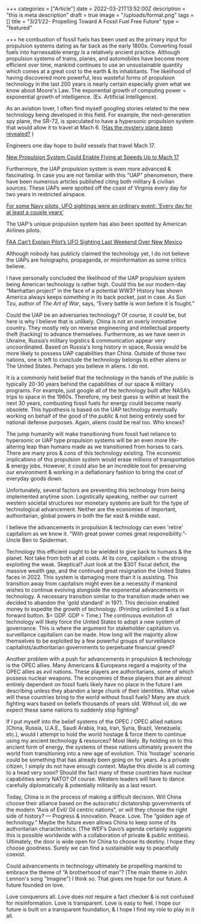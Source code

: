 +++
categories = ["Article"]
date = 2022-03-21T13:52:00Z
description = "this is meta description"
draft = true
image = "/uploads/format.png"
tags = []
title = "3/21/22- Propelling Toward A Fossil Fuel Free Future"
type = "featured"

+++
he combustion of fossil fuels has been used as the primary input for propulsion systems dating as far back as the early 1800s. Converting fossil fuels into harnessable energy is a relatively ancient practice. Although propulsion systems of trains, planes, and automobiles have become more efficient over time, mankind continues to use an unsustainable quantity which comes at a great cost to the earth & its inhabitants. The likelihood of having discovered more powerful, less wasteful forms of propulsion technology in the last 200 years is nearly certain especially given what we know about Moore's Law. The exponential growth of computing power = exponential growth of intelligence. (Ex. Artificial Intelligence).

As an aviation lover, I often find myself googling stories related to the new technology being developed in this field. For example, the next-generation spy plane, the SR-72, is speculated to have a hypersonic propulsion system that would allow it to travel at Mach 6. ([Has the mystery plane been revealed?](https://www.dailymail.co.uk/sciencetech/article-2607840/Is-THIS-SR-72-spy-plane-Mystery-aircraft-spotted-flying-Kansas-just-weeks-seen-Texas.html) )

Engineers one day hope to build vessels that travel Mach 17.

[New Propulsion System Could Enable Flying at Speeds Up to Mach 17](https://scitechdaily.com/new-propulsion-system-could-enable-flying-at-speeds-up-to-mach-17/)

Furthermore, the UAP propulsion system is even more advanced & fascinating. In case you are not familiar with this "UAP" phenomenon, there have been numerous articles published citing both military & civilian sources. These UAPs were spotted off the coast of Virginia every day for two years in restricted airspace.

[For some Navy pilots, UFO sightings were an ordinary event: 'Every day for at least a couple years'](https://www.washingtonpost.com/nation/2021/05/17/ufo-sightings-navy-ryan-graves/)

The UAP's unique propulsion system has also been spotted by American Airlines pilots.

[FAA Can’t Explain Pilot’s UFO Sighting Last Weekend Over New Mexico](https://www.forbes.com/sites/suzannerowankelleher/2021/02/25/faa-cant-explain-pilots-ufo-sighting-last-weekend-over-new-mexico/)

Although nobody has publicly claimed the technology yet, I do not believe the UAPs are holographs, propaganda, or misinformation as some critics believe.

I have personally concluded the likelihood of the UAP propulsion system being American technology is rather high. Could this be our modern-day “Manhattan project” in the face of a potential WW3? History has shown America always keeps _something_ in its back pocket, just in case. As Sun Tzu, author of _The Art of War_, says, “Every battle is won before it is fought.”

Could the UAP be an adversaries technology? Of course, it could be, but here is why I believe that is unlikely. China is not an overly innovative country. They mostly rely on reverse engineering and intellectual property theft (hacking) to advance themselves. Furthermore, as we have seen in Ukraine, Russia’s military logistics & communication appear very uncoordinated. Based on Russia's long history in space, Russia would be more likely to possess UAP capabilities than China. Outside of those two nations, one is left to conclude the technology belongs to either aliens or The United States. Perhaps you believe in aliens. I do not.

It is a commonly held belief that the technology in the hands of the public is typically 20-30 years behind the capabilities of our space & military programs. For example, just google all of the technology built after NASA’s trips to space in the 1960s. Therefore, my best guess is within at least the next 30 years, combusting fossil fuels for energy could become nearly obsolete. This hypothesis is based on the UAP technology eventually working on behalf of the good of the public & not being entirely used for national defense purposes. Again, aliens could be real too. Who knows?

The jump humanity will make transitioning from fossil fuel reliance to hypersonic or UAP type propulsion systems will be an even more life-altering leap than humans made as we transitioned from horses to cars. There are many pros & cons of this technology existing. The economic implications of this propulsion system would erase millions of transportation & energy jobs. However, it could also be an incredible tool for preserving our environment & working in a deflationary fashion to bring the cost of everyday goods down.

Unfortunately, several factors are preventing this technology from being implemented anytime soon. Logistically speaking, neither our current western societal structures nor monetary systems are built for the type of technological advancement. Neither are the economies of important, authoritarian, global powers in both the far east & middle east.

I believe the advancements in propulsion & technology can even 'retire' capitalism as we know it. “With great power comes great responsibility.”- Uncle Ben to Spiderman.

Technology this efficient ought to be wielded to give back to humans & the planet. Not take from both at all costs. At its core, capitalism = the strong exploiting the weak. Skeptical? Just look at the $30T fiscal deficit, the massive wealth gap, and the continued great resignation the United States faces in 2022. This system is damaging more than it is assisting. This transition away from capitalism might even be a necessity if mankind wishes to continue evolving alongside the exponential advancements in technology. A necessary transition similar to the transition made when we decided to abandon the 'gold standard' in 1971. This decision enabled money to expedite the growth of technology. (Printing unlimited $ is a fast forward button. $= GDP. GDP = Time.) The continuous evolution of technology will likely force the United States to adopt a new system of governance. This is where the argument for stakeholder capitalism vs. surveillance capitalism can be made. How long will the majority allow themselves to be exploited by a few powerful groups of surveillance capitalists/authoritarian governments to perpetuate financial greed?

Another problem with a push for advancements in propulsion & technology is the OPEC allies. Many Americans & Europeans regard a majority of the OPEC allies as _evil_ nations. These players are authoritarians, some of which possess nuclear weapons. The economies of these players that are almost entirely dependent on fossil fuels likely have no place in the future I am describing unless they abandon a large chunk of their identities. What value will these countries bring to the world without fossil fuels? Many are stuck fighting wars based on beliefs thousands of years old. Without oil, do we expect these same nations to suddenly stop fighting?

If I put myself into the belief systems of the OPEC / OPEC allied nations (China, Russia, U.A.E., Saudi Arabia, Iraq, Iran, Syria, Brazil, Venezuela, etc.), would I attempt to hold the world hostage & force them to continue using my ancient technology & resources? Most likely. By holding on to this ancient form of energy, the systems of these nations ultimately prevent the world from transitioning into a new age of evolution. This 'hostage' scenario could be something that has already been going on for years. As a private citizen, I simply do not have enough context. Maybe this divide is all coming to a head very soon? Should the fact many of these countries have nuclear capabilities worry NATO? Of course. Western leaders will have to dance carefully diplomatically & potentially militarily as a last resort.

Today, China is in the process of making a difficult decision. Will China choose their alliance based on the autocratic/ dictatorship governments of the modern “Axis of Evil/ Oil centric nations", or will they choose the right side of history? — Progress & innovation. Peace. Love. The “golden age of technology.” Maybe the future even allows China to keep some of its authoritarian characteristics. (The WEF’s Davo’s agenda certainly suggests this is possible worldwide with a collaboration of private & public entities). Ultimately, the door is wide open for China to choose its destiny. I hope they choose goodness. Surely we can find a sustainable way to peacefully coexist.

Could advancements in technology ultimately be propelling mankind to embrace the theme of “A brotherhood of man”? (The main theme in John Lennon's song "Imagine") I think so. That gives me hope for our future. A future founded on love.

Love conquerors all. Love does not require a fact checker & is not confused for misinformation. Love is transparent. Love is easy to feel. I hope our future is built on a transparent foundation, & I hope I find my role to play in it all.